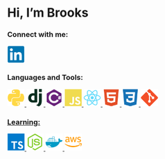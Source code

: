 # Hi, I’m Brooks


<h3 align="left">Connect with me:</h3>
<p align="left">
<a href="https://www.linkedin.com/in/brooks-mitchell/" target="blank"><img align="center" src="https://github.com/devicons/devicon/blob/master/icons/linkedin/linkedin-original.svg" alt="" height="40" width="40" /></a>
</p>

<h3 align="left">Languages and Tools:</h3>
<p align="left"> 
<a href="" target="_blank"> <img src="https://github.com/devicons/devicon/blob/master/icons/python/python-plain.svg" alt="Python" width="40" height="40"/>
<a href="" target="_blank"> <img src="https://github.com/devicons/devicon/blob/master/icons/django/django-plain.svg" alt="Django" width="40" height="40"/>
<a href="" target="_blank"> <img src="https://github.com/devicons/devicon/blob/master/icons/csharp/csharp-plain.svg" alt="C#" width="40" height="40"/>
<a href="" target="_blank"> <img src="https://github.com/devicons/devicon/blob/master/icons/javascript/javascript-plain.svg" alt="JavaScript" width="40" height="40"/>
<a href="" target="_blank"> <img src="https://github.com/devicons/devicon/blob/master/icons/react/react-original.svg" alt="React" width="40" height="40"/>
<a href="" target="_blank"> <img src="https://github.com/devicons/devicon/blob/master/icons/html5/html5-plain.svg" alt="HTML" width="40" height="40"/>
<a href="" target="_blank"> <img src="https://github.com/devicons/devicon/blob/master/icons/css3/css3-plain.svg" alt="CSS" width="40" height="40"/>
<a href="" target="_blank"> <img src="https://github.com/devicons/devicon/blob/master/icons/git/git-plain.svg" alt="Git" width="40" height="40"/>

</p>

<h3 align="left">Learning:</h3>
<a href="" target="_blank"> <img src="https://github.com/devicons/devicon/blob/master/icons/typescript/typescript-plain.svg" alt="TypeScript" width="40" height="40"/>
<a href="" target="_blank"> <img src="https://github.com/devicons/devicon/blob/master/icons/nodejs/nodejs-plain.svg" alt="NodeJS" width="40" height="40"/>
<a href="" target="_blank"> <img src="https://github.com/devicons/devicon/blob/master/icons/docker/docker-plain.svg" alt="Docker" width="40" height="40"/>
<a href="" target="_blank"> <img src="https://github.com/devicons/devicon/blob/master/icons/amazonwebservices/amazonwebservices-plain-wordmark.svg" alt="Amazon Web Services" width="40" height="40"/>



<!---
Brooks-Mitchell/Brooks-Mitchell is a ✨ special ✨ repository because its `README.md` (this file) appears on your GitHub profile.
You can click the Preview link to take a look at your changes.
--->
